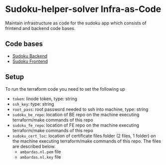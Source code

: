 # Sudoku-helper-solver Infra-as-Code

Maintain infrastructure as code for the sudoku app which consists of frintend and backend code bases.

## Code bases

- [Sudoku Backend](https://github.com/DoctorrDeep/sudoku-helper-solver-backend)
- [Sudoku Frontend](https://github.com/DoctorrDeep/sudoku-helper-solver-frontend)

## Setup

To run the terraform code you need to set the following up
- `token`: linode token, type: string
- `ssh_key`: type: string
- `root_pass`: root password needed to ssh into machine, type: string
- `sudoku_be_repo`: location of BE repo on the machine executing terraform/make commands of this repo
- `sudoku_fe_repo`: location of FE repo on the machine executing terraform/make commands of this repo
- `sudoku_cert_loc`: location of certificate files folder (2 files, 1 folder) on the machine executing terraform/make commands of this repo. The files are described below.
  - `ambardas.nl.pem` file
  - `ambardas.nl.key` file
